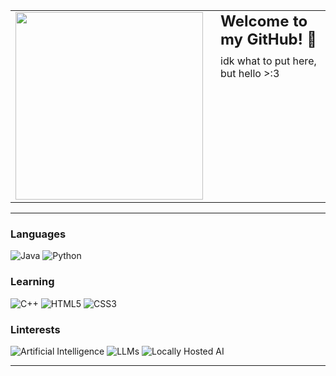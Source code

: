 <table>
  <tr>
    <td style="vertical-align: top;">
      <img src="sable.gif" width="300" style="border: none;">
    </td>
    <td style="vertical-align: top; padding-left: 20px;">
      <h1 style="font-size: 24px; margin: 0;">Welcome to my GitHub! 🐾 </h1>
      <p style="font-size: 16px; margin: 10px 0 0 0;">idk what to put here, but hello >:3</p>
    </td>
  </tr>
</table>

---

### Languages
![Java](https://img.shields.io/badge/Language-Java-007396?style=for-the-badge&logo=java&logoColor=black)
![Python](https://img.shields.io/badge/Language-Python-3776AB?style=for-the-badge&logo=python&logoColor=black)

### Learning

![C++](https://img.shields.io/badge/Learning-C%2B%2B-00599C?style=for-the-badge&logo=c%2B%2B&logoColor=white)
![HTML5](https://img.shields.io/badge/Learning-HTML5-E34F26?style=for-the-badge&logo=html5&logoColor=white)
![CSS3](https://img.shields.io/badge/Learning-CSS3-1572B6?style=for-the-badge&logo=css3&logoColor=white)

### Linterests

![Artificial Intelligence](https://img.shields.io/badge/Interest-Artificial%20Intelligence-FF4081?style=for-the-badge&logo=openai&logoColor=white)
![LLMs](https://img.shields.io/badge/Interest-LLMs-3F51B5?style=for-the-badge&logo=openai&logoColor=white)
![Locally Hosted AI](https://img.shields.io/badge/Interest-Locally%20Hosted%20AI-4CAF50?style=for-the-badge&logo=fontawesome&logoColor=white&labelColor=gray)

---

